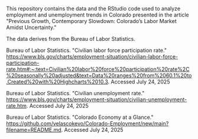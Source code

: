 This repository contains the data and the RStudio code used to analyze employment and unemployment trends in Colorado presented in the article "Previous Growth, Contemporary Slowdown: Colorado’s Labor Market Amidst Uncertainty."

The data derives from the Bureau of Labor Statistics.

Bureau of Labor Statistics. "Civilian labor force participation rate." https://www.bls.gov/charts/employment-situation/civilian-labor-force-participation-rate.htm#:~:text=Civilian%20labor%20force%20participation%20rate%2C%20seasonally%20adjusted&text=Data%20ranges%20from%2060.1%20to,Created%20with%20Highcharts%2010.3. Accessed July 24, 2025

Bureau of Labor Statistics. "Civilian unemployment rate." https://www.bls.gov/charts/employment-situation/civilian-unemployment-rate.htm. Accessed July 24, 2025

Bureau of Labor Statistics. "Colorado Economy at a Glance." https://github.com/velascokevo/Colorado-Employment/new/main?filename=README.md. Accessed July 24, 2025


